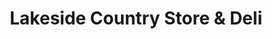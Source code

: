 ---
title: "Lakeside Country Store & Deli"
url: /cougar/lakeside-country-store-und-deli/
shop: Lebensmittel
---